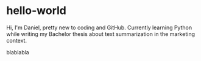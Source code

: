 # hello-world
Hi, I'm Daniel, pretty new to coding and GitHub.
Currently learning Python while writing my Bachelor thesis about text summarization in the marketing context.

blablabla
